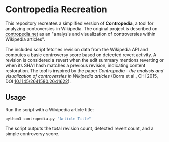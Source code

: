# Contropedia Recreation

This repository recreates a simplified version of **Contropedia**, a tool for analyzing controversies in Wikipedia. The original project is described on [contropedia.net](https://contropedia.net) as an "analysis and visualization of controversies within Wikipedia articles".

The included script fetches revision data from the Wikipedia API and computes
a basic controversy score based on detected revert activity. A revision is
considered a revert when the edit summary mentions reverting or when its SHA1
hash matches a previous revision, indicating content restoration. The tool is
inspired by the paper *Contropedia - the analysis and visualization of controversies in Wikipedia articles* (Borra et al., CHI 2015, DOI [10.1145/2641580.2641622](https://doi.org/10.1145/2641580.2641622)).

## Usage

Run the script with a Wikipedia article title:

```bash
python3 contropedia.py "Article Title"
```

The script outputs the total revision count, detected revert count, and a simple controversy score.

